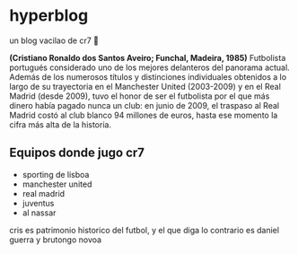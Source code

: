 # hyperblog
un blog vacilao de cr7 🤍

**(Cristiano Ronaldo dos Santos Aveiro; Funchal, Madeira, 1985)** Futbolista portugués considerado uno de los mejores delanteros del panorama actual. Además de los numerosos títulos y distinciones individuales obtenidos a lo largo de su trayectoria en el Manchester United (2003-2009) y en el Real Madrid (desde 2009), tuvo el honor de ser el futbolista por el que más dinero había pagado nunca un club: en junio de 2009, el traspaso al Real Madrid costó al club blanco 94 millones de euros, hasta ese momento la cifra más alta de la historia.

## Equipos donde jugo cr7
* sporting de lisboa
* manchester united 
* real madrid
* juventus
* al nassar

cris es patrimonio historico del futbol, y el que diga lo contrario es daniel guerra y brutongo novoa

